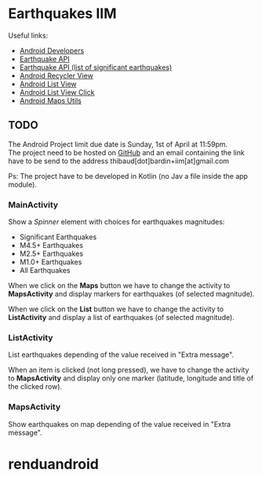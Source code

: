 # Earthquakes IIM

Useful links:

- [Android Developers](https://developer.android.com/index.html)
- [Earthquake API](https://earthquake.usgs.gov/earthquakes/feed/v1.0/geojson.php)
- [Earthquake API (list of significant earthquakes)](https://earthquake.usgs.gov/earthquakes/feed/v1.0/summary/significant_month.geojson)
- [Android Recycler View](https://developer.android.com/guide/topics/ui/layout/recyclerview.html)
- [Android List View](https://developer.android.com/guide/topics/ui/layout/listview.html)
- [Android List View Click](https://stackoverflow.com/questions/2468100/how-to-handle-listview-click-in-android)
- [Android Maps Utils](https://developers.google.com/maps/documentation/android-api/utility/)

## TODO

The Android Project limit due date is Sunday, 1st of April at 11:59pm.  
The project need to be hosted on [GitHub](https://github.com) and an email containing the link have to be send to the address thibaud[dot]bardin+iim[at]gmail.com


Ps: The project have to be developed in Kotlin (no Jav a file inside the app module).

### MainActivity

Show a *Spinner* element with choices for earthquakes magnitudes:
- Significant Earthquakes
- M4.5+ Earthquakes
- M2.5+ Earthquakes
- M1.0+ Earthquakes
- All Earthquakes

When we click on the **Maps** button we have to change the activity to **MapsActivity** and display markers for earthquakes (of selected magnitude).

When we click on the **List** button we have to change the activity to **ListActivity** and display a list of earthquakes (of selected magnitude).

### ListActivity

List earthquakes depending of the value received in "Extra message".

When an item is clicked (not long pressed), we have to change the activity to **MapsActivity** and display only one marker (latitude, longitude and title of the clicked row).

### MapsActivity

Show earthquakes on map depending of the value received in "Extra message".
# renduandroid
